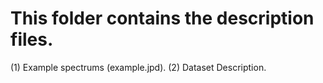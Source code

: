 This folder contains the description files.
==========

(1) Example spectrums (example.jpd).
(2) Dataset Description.
